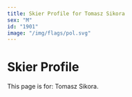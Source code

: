 ```yaml
---
title: Skier Profile for Tomasz Sikora
sex: "M"
id: "1901"
image: "/img/flags/pol.svg" 
---
```


# Skier Profile

This page is for: Tomasz Sikora.
    
